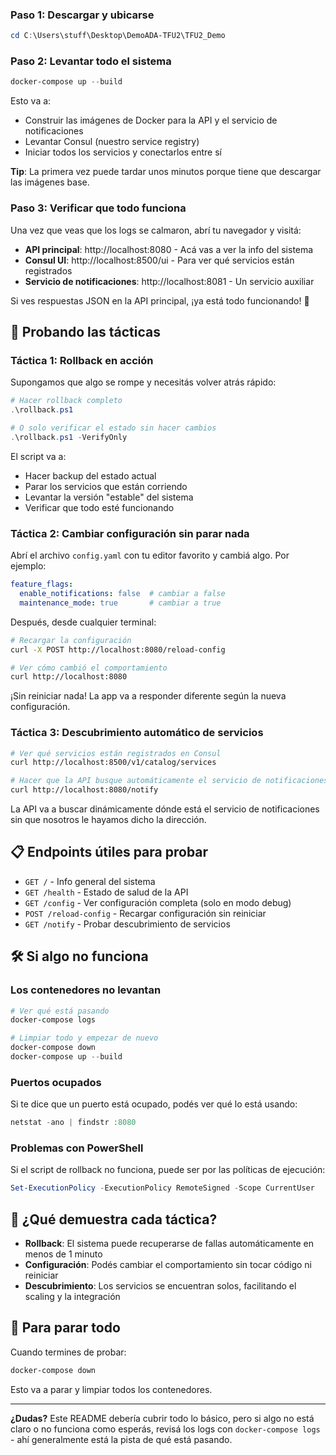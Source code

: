 ### Paso 1: Descargar y ubicarse
```powershell
cd C:\Users\stuff\Desktop\DemoADA-TFU2\TFU2_Demo
```

### Paso 2: Levantar todo el sistema
```powershell
docker-compose up --build
```

Esto va a:
- Construir las imágenes de Docker para la API y el servicio de notificaciones
- Levantar Consul (nuestro service registry)
- Iniciar todos los servicios y conectarlos entre sí

**Tip**: La primera vez puede tardar unos minutos porque tiene que descargar las imágenes base.

### Paso 3: Verificar que todo funciona
Una vez que veas que los logs se calmaron, abrí tu navegador y visitá:

- **API principal**: http://localhost:8080 - Acá vas a ver la info del sistema
- **Consul UI**: http://localhost:8500/ui - Para ver qué servicios están registrados
- **Servicio de notificaciones**: http://localhost:8081 - Un servicio auxiliar

Si ves respuestas JSON en la API principal, ¡ya está todo funcionando! 🎉

## 🧪 Probando las tácticas

### Táctica 1: Rollback en acción
Supongamos que algo se rompe y necesitás volver atrás rápido:

```powershell
# Hacer rollback completo
.\rollback.ps1

# O solo verificar el estado sin hacer cambios
.\rollback.ps1 -VerifyOnly
```

El script va a:
- Hacer backup del estado actual
- Parar los servicios que están corriendo
- Levantar la versión "estable" del sistema
- Verificar que todo esté funcionando

### Táctica 2: Cambiar configuración sin parar nada
Abrí el archivo `config.yaml` con tu editor favorito y cambiá algo. Por ejemplo:

```yaml
feature_flags:
  enable_notifications: false  # cambiar a false
  maintenance_mode: true       # cambiar a true
```

Después, desde cualquier terminal:
```bash
# Recargar la configuración
curl -X POST http://localhost:8080/reload-config

# Ver cómo cambió el comportamiento
curl http://localhost:8080
```

¡Sin reiniciar nada! La app va a responder diferente según la nueva configuración.

### Táctica 3: Descubrimiento automático de servicios
```bash
# Ver qué servicios están registrados en Consul
curl http://localhost:8500/v1/catalog/services

# Hacer que la API busque automáticamente el servicio de notificaciones
curl http://localhost:8080/notify
```

La API va a buscar dinámicamente dónde está el servicio de notificaciones sin que nosotros le hayamos dicho la dirección.

## 📋 Endpoints útiles para probar

- `GET /` - Info general del sistema
- `GET /health` - Estado de salud de la API
- `GET /config` - Ver configuración completa (solo en modo debug)
- `POST /reload-config` - Recargar configuración sin reiniciar
- `GET /notify` - Probar descubrimiento de servicios

## 🛠️ Si algo no funciona

### Los contenedores no levantan
```powershell
# Ver qué está pasando
docker-compose logs

# Limpiar todo y empezar de nuevo
docker-compose down
docker-compose up --build
```

### Puertos ocupados
Si te dice que un puerto está ocupado, podés ver qué lo está usando:
```powershell
netstat -ano | findstr :8080
```

### Problemas con PowerShell
Si el script de rollback no funciona, puede ser por las políticas de ejecución:
```powershell
Set-ExecutionPolicy -ExecutionPolicy RemoteSigned -Scope CurrentUser
```

## 🎯 ¿Qué demuestra cada táctica?

- **Rollback**: El sistema puede recuperarse de fallas automáticamente en menos de 1 minuto
- **Configuración**: Podés cambiar el comportamiento sin tocar código ni reiniciar
- **Descubrimiento**: Los servicios se encuentran solos, facilitando el scaling y la integración

## 🚫 Para parar todo
Cuando termines de probar:
```powershell
docker-compose down
```

Esto va a parar y limpiar todos los contenedores.

---

**¿Dudas?** Este README debería cubrir todo lo básico, pero si algo no está claro o no funciona como esperás, revisá los logs con `docker-compose logs` - ahí generalmente está la pista de qué está pasando.
